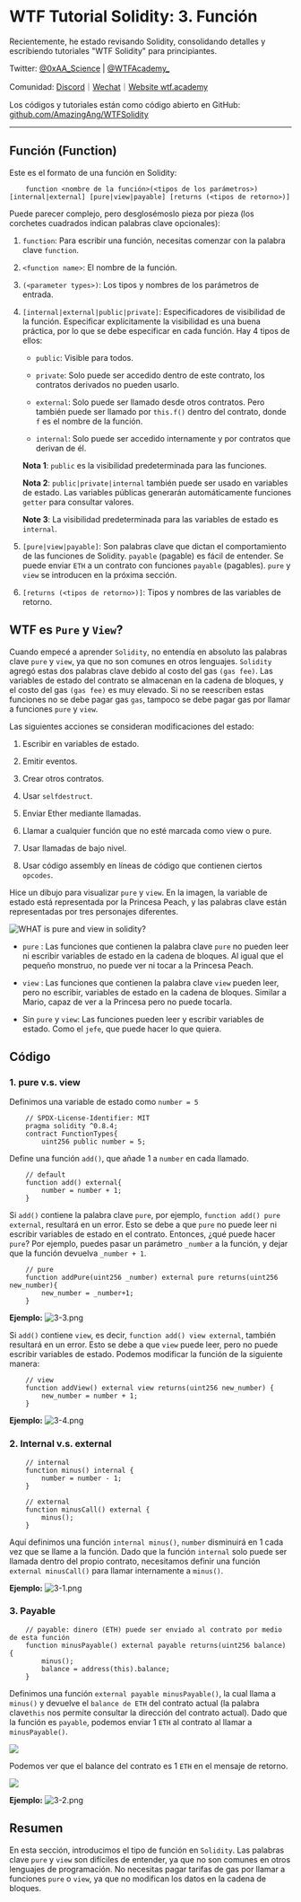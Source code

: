 #  WTF Tutorial Solidity: 3. Función

Recientemente, he estado revisando Solidity, consolidando detalles y escribiendo tutoriales "WTF Solidity" para principiantes.

Twitter: [@0xAA_Science](https://twitter.com/0xAA_Science) | [@WTFAcademy_](https://twitter.com/WTFAcademy_)

Comunidad: [Discord](https://discord.gg/5akcruXrsk)｜[Wechat](https://docs.google.com/forms/d/e/1FAIpQLSe4KGT8Sh6sJ7hedQRuIYirOoZK_85miz3dw7vA1-YjodgJ-A/viewform?usp=sf_link)｜[Website wtf.academy](https://wtf.academy)

Los códigos y tutoriales están como código abierto en GitHub: [github.com/AmazingAng/WTFSolidity](https://github.com/AmazingAng/WTFSolidity)


---

## Función (Function)

Este es el formato de una función en Solidity:

```solidity
    function <nombre de la función>(<tipos de los parámetros>) [internal|external] [pure|view|payable] [returns (<tipos de retorno>)]
```

Puede parecer complejo, pero desglosémoslo pieza por pieza (los corchetes cuadrados indican palabras clave opcionales):


1. `function`: Para escribir una función, necesitas comenzar con la palabra clave `function`.

2. `<function name>`: El nombre de la función.

3. `(<parameter types>)`: Los tipos y nombres de los parámetros de entrada.

3. `[internal|external|public|private]`: Especificadores de visibilidad de la función. Especificar explícitamente la visibilidad es una buena práctica, por lo que se debe especificar en cada función. Hay 4 tipos de ellos:

   - `public`: Visible para todos.

   - `private`: Solo puede ser accedido dentro de este contrato, los contratos derivados no pueden usarlo.

   - `external`: Solo puede ser llamado desde otros contratos. Pero también puede ser llamado por `this.f()` dentro del contrato, donde `f` es el nombre de la función.

   - `internal`: Solo puede ser accedido internamente y por contratos que derivan de él.

    **Nota 1**: `public` es la visibilidad predeterminada para las funciones.
    
    **Nota 2**: `public|private|internal` también puede ser usado en variables de estado. Las variables públicas generarán automáticamente funciones `getter` para consultar valores.
    
    **Note 3**: La visibilidad predeterminada para las variables de estado es `internal`.

4. `[pure|view|payable]`: Son palabras clave que dictan el comportamiento de las funciones de Solidity. `payable` (pagable) es fácil de entender. Se puede enviar `ETH` a un contrato con funciones `payable` (pagables). `pure` y `view` se introducen en la próxima sección.

5. `[returns (<tipos de retorno>)]`: Tipos y nombres de las variables de retorno.

## WTF es `Pure` y `View`?

Cuando empecé a aprender `Solidity`, no entendía en absoluto las palabras clave `pure` y `view`, ya que no son comunes en otros lenguajes. `Solidity` agregó estas dos palabras clave debido al costo del gas `(gas fee)`. Las variables de estado del contrato se almacenan en la cadena de bloques, y el costo del gas `(gas fee)` es muy elevado. Si no se reescriben estas funciones no se debe pagar gas `gas`, tampoco se debe pagar gas por llamar a funciones `pure` y `view`.

Las siguientes acciones se consideran modificaciones del estado:

1. Escribir en variables de estado.

2. Emitir eventos.

3. Crear otros contratos.

4. Usar `selfdestruct`.

5. Enviar Ether mediante llamadas.

6. Llamar a cualquier función que no esté marcada como view o pure.

7. Usar llamadas de bajo nivel.

8. Usar código assembly en líneas de código que contienen ciertos `opcodes`.


Hice un dibujo para visualizar `pure` y `view`. En la imagen, la variable de estado está representada por la Princesa Peach, y las palabras clave están representadas por tres personajes diferentes.

![WHAT is pure and view in solidity?](https://images.mirror-media.xyz/publication-images/1B9kHsTYnDY_QURSWMmPb.png?height=1028&width=1758)

- `pure` : Las funciones que contienen la palabra clave `pure` no pueden leer ni escribir variables de estado en la cadena de bloques. Al igual que el pequeño monstruo, no puede ver ni tocar a la Princesa Peach.

- `view` : Las funciones que contienen la palabra clave `view` pueden leer, pero no escribir, variables de estado en la cadena de bloques. Similar a Mario, capaz de ver a la Princesa pero no puede tocarla.

- Sin `pure` y `view`: Las funciones pueden leer y escribir variables de estado. Como el `jefe`, que puede hacer lo que quiera.

## Código

### 1. pure v.s. view

Definimos una variable de estado como `number = 5`

```solidity
    // SPDX-License-Identifier: MIT
    pragma solidity ^0.8.4;
    contract FunctionTypes{
        uint256 public number = 5;
```

Define una función `add()`, que añade 1 a `number` en cada llamado.

```solidity
    // default
    function add() external{
        number = number + 1;
    }
```

Si `add()` contiene la palabra clave `pure`, por ejemplo, `function add() pure external`, resultará en un error. Esto se debe a que `pure` no puede leer ni escribir variables de estado en el contrato. Entonces, ¿qué puede hacer `pure`? Por ejemplo, puedes pasar un parámetro `_number` a la función, y dejar que la función devuelva `_number + 1`.

```solidity
    // pure
    function addPure(uint256 _number) external pure returns(uint256 new_number){
        new_number = _number+1;
    }
```

**Ejemplo:**
![3-3.png](./img/3-3.png)

Si `add()` contiene `view`, es decir, `function add() view external`, también resultará en un error. Esto se debe a que `view` puede leer, pero no puede escribir variables de estado. Podemos modificar la función de la siguiente manera:

```solidity
    // view
    function addView() external view returns(uint256 new_number) {
        new_number = number + 1;
    }
```

**Ejemplo:**
![3-4.png](./img/3-4.png)

### 2. Internal v.s. external

```solidity
    // internal
    function minus() internal {
        number = number - 1;
    }

    // external
    function minusCall() external {
        minus();
    }
```

Aquí definimos una función `internal minus()`, `number` disminuirá en 1 cada vez que se llame a la función. Dado que la función `internal` solo puede ser llamada dentro del propio contrato, necesitamos definir una función `external minusCall()` para llamar internamente a `minus()`.

**Ejemplo:**
![3-1.png](./img/3-1.png)

### 3. Payable

```solidity
    // payable: dinero (ETH) puede ser enviado al contrato por medio de esta función
    function minusPayable() external payable returns(uint256 balance) {
        minus();
        balance = address(this).balance;
    }
```

Definimos una función `external payable minusPayable()`, la cual llama a `minus()` y devuelve el `balance de ETH` del contrato actual (la palabra clave`this` nos permite consultar la dirección del contrato actual). Dado que la función es `payable`, podemos enviar 1 `ETH` al contrato al llamar a `minusPayable()`.

![](./img/3-5.png)

Podemos ver que el balance del contrato es 1 `ETH` en el mensaje de retorno.

![](./img/3-6.png)

**Ejemplo:**
![3-2.png](./img/3-2.png)

## Resumen

En esta sección, introducimos el tipo de función en `Solidity`. Las palabras clave `pure` y `view` son difíciles de entender, ya que no son comunes en otros lenguajes de programación. No necesitas pagar tarifas de gas por llamar a funciones `pure` o `view`, ya que no modifican los datos en la cadena de bloques.